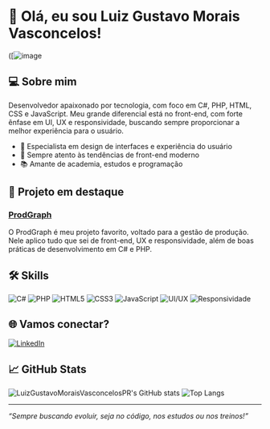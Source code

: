 # 👋 Olá, eu sou Luiz Gustavo Morais Vasconcelos!

([![image](https://github.com/user-attachments/assets/decdeda0-cf55-4fef-92f0-7e1347877868)

## 💻 Sobre mim

Desenvolvedor apaixonado por tecnologia, com foco em C#, PHP, HTML, CSS e JavaScript. Meu grande diferencial está no front-end, com forte ênfase em UI, UX e responsividade, buscando sempre proporcionar a melhor experiência para o usuário.

- 🎨 Especialista em design de interfaces e experiência do usuário
- 🔎 Sempre atento às tendências de front-end moderno
- 📚 Amante de academia, estudos e programação

## 🚀 Projeto em destaque

### [ProdGraph](https://github.com/DjefferBP/producaoCRUD)
O ProdGraph é meu projeto favorito, voltado para a gestão de produção. Nele aplico tudo que sei de front-end, UX e responsividade, além de boas práticas de desenvolvimento em C# e PHP.

## 🛠️ Skills
![C#](https://img.shields.io/badge/C%23-239120?style=flat-square&logo=c-sharp&logoColor=white)
![PHP](https://img.shields.io/badge/PHP-777BB4?style=flat-square&logo=php&logoColor=white)
![HTML5](https://img.shields.io/badge/HTML5-E34F26?style=flat-square&logo=html5&logoColor=white)
![CSS3](https://img.shields.io/badge/CSS3-1572B6?style=flat-square&logo=css3&logoColor=white)
![JavaScript](https://img.shields.io/badge/JavaScript-F7DF1E?style=flat-square&logo=javascript&logoColor=black)
![UI/UX](https://img.shields.io/badge/UI%2FUX-25D366?style=flat-square)
![Responsividade](https://img.shields.io/badge/Responsividade-ff69b4?style=flat-square)

## 🌐 Vamos conectar?
[![LinkedIn](https://img.shields.io/badge/LinkedIn-blue?style=flat-square&logo=linkedin&logoColor=white)](https://br.linkedin.com/in/luiz-gustavo-morais-vasconcelos-06770330b)

## 📈 GitHub Stats

![LuizGustavoMoraisVasconcelosPR's GitHub stats](https://github-readme-stats.vercel.app/api?username=LuizGustavoMoraisVasconcelosPR&show_icons=true&theme=dracula)
![Top Langs](https://github-readme-stats.vercel.app/api/top-langs/?username=LuizGustavoMoraisVasconcelosPR&layout=compact&theme=dracula)

---

*“Sempre buscando evoluir, seja no código, nos estudos ou nos treinos!”*

